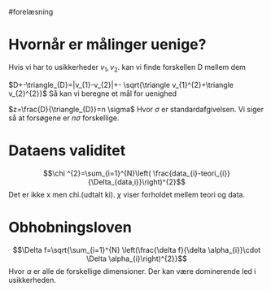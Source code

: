#forelæsning 
# Hvornår er målinger uenige?
Hvis vi har to usikkerheder $v_{1},v_{2}$.
kan vi finde forskellen D mellem dem

$D+-\triangle_{D}=|v_{1}-v_{2}|+- \sqrt{\triangle v_{1}^{2}+\triangle v_{2}^{2}}$
Så kan vi beregne et mål for uenighed

$z=\frac{D}{\triangle_{D}}=n \sigma$ 
Hvor $\sigma$ er standardafgivelsen. Vi siger så at forsøgene er $n \sigma$ forskellige.

# Dataens validitet

$$\chi ^{2}=\sum_{i=1}^{N}\left( \frac{data_{i}-teori_{i}}{\Delta_{data,i}}\right)^{2}$$
Det er ikke x men chi.(udtalt ki). $\chi$ viser forholdet mellem teori og data.
# Obhobningsloven
$$\Delta f=\sqrt{\sum_{i=1}^{N} \left(\frac{\delta f}{\delta \alpha_{i}}\cdot \Delta \alpha_{i}\right)^{2}}$$
Hvor $\alpha$ er alle de forskellige dimensioner. 
Der kan være dominerende led i usikkerheden.
